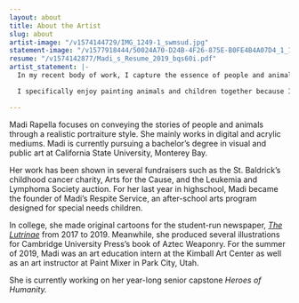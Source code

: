 ```yaml
---
layout: about
title: About the Artist
slug: about
artist-image: "/v1574144729/IMG_1249-1_swmsud.jpg"
statement-image: "/v1577918444/50024A70-D24B-4F26-875E-B0FE4B4A07D4_1_100_o_kne0px.jpg"
resume: "/v1574142877/Madi_s_Resume_2019_bqs60i.pdf"
artist_statement: |-
  In my recent body of work, I capture the essence of people and animals through photo-realistic portrait paintings and illustrations. Through the use of acrylics and digital illustrations, I portray the subjects with a sharp attention to detail and textures. Portrait painting is not only about depicting physical likeness, but connecting with the subject on an intimate level. With my portraits, I invite the viewer to connect with the subject - letting their own ideologies amend the narrative.

  I specifically enjoy painting animals and children together because I believe they have an otherworldly bond. With this connection, I represent the innocence of the child and the tenderness within an animal’s soul. In addition, I ​purposefully work with a subdued color palette to encourage a sense of calmness among the viewers. This color palette is selected to avoid distraction from the personal interaction among the subjects within the work itself. Themes of animal equality, symbiotic friendship, and empowerment are threaded throughout my work.

---
```

Madi Rapella focuses on conveying the stories of people and animals through a realistic portraiture style. She mainly works in digital and acrylic mediums. Madi is currently pursuing a bachelor’s degree in visual and public art at California State University, Monterey Bay.

Her work has been shown in several fundraisers such as the St. Baldrick’s childhood cancer charity, Arts for the Cause, and the Leukemia and Lymphoma Society auction. For her last year in highschool, Madi became the founder of Madi’s Respite Service, an after-school arts program designed for special needs children.

In college, she made original cartoons for the student-run newspaper, [_The Lutrinae_](https://thelutrinae.com/) from 2017 to 2019. Meanwhile, she produced several illustrations for Cambridge University Press’s book of Aztec Weaponry. For the summer of 2019, Madi was an art education intern at the Kimball Art Center as well as an art instructor at Paint Mixer in Park City, Utah.

She is currently working on her year-long senior capstone _Heroes of Humanity._